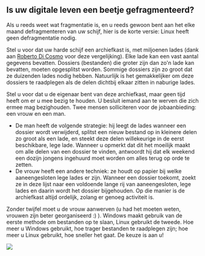 <?php require("../../entete.php");?> <?php require("../../base.php");?> <?php require("../../fonctions.php");?>

<div id="corps">

<h2>Is uw digitale leven een beetje gefragmenteerd?</h2>

Als u reeds weet wat fragmentatie is, en u reeds gewoon bent aan het
elke maand defragmenteren van uw schijf, hier is de korte versie:
Linux heeft geen defragmentatie nodig.

Stel u voor dat uw harde schijf een archiefkast is, met miljoenen lades 
(dank aan <a href="http://www.pps.jussieu.fr/~dicosmo/">Roberto 
Di Cosmo</a> voor deze vergelijking). Elke lade kan een vast aantal
gegevens bevatten. Dossiers (bestanden) die groter zijn dan zo'n lade kan
bevatten, moeten opgesplitst worden. Sommige dossiers zijn zo groot dat ze
duizenden lades nodig hebben. Natuurlijk is het gemakkelijker om deze
dossiers te raadplegen als de delen dichtbij elkaar zitten in naburige lades. 


Stel u voor dat u de eigenaar bent van deze archiefkast, maar geen tijd
heeft om er u mee bezig te houden. U besluit iemand aan te werven die zich
ermee mag bezighouden. Twee mensen solliciteren voor de jobaanbieding: een
vrouw en een man.

<ul>

<li>De man heeft de volgende strategie: hij leegt de lades wanneer een dossier
wordt verwijderd, splitst een nieuw bestand op in kleinere delen zo groot
als een lade, en steekt deze delen willekeurige in de eerst beschikbare, lege
lade. Wanneer u opmerkt dat dit het moeilijk maakt om alle delen van een
dossier te vinden, antwoordt hij dat elk weekend een dozijn jongens ingehuurd
moet worden om alles terug op orde te zetten.</li>

<li>De vrouw heeft een andere techniek: ze houdt op papier bij welke
aaneengesloten lege lades er zijn. Wanneer een dossier toekomt, zoekt ze in
deze lijst naar een voldoende lange rij van aaneengesloten, lege lades en
daarin wordt het dossier bijgehouden. Op die manier is de archiefkast altijd
ordelijk, zolang er genoeg activiteit is.</li>

</ul>

Zonder twijfel moet u de vrouw aanwerven (u had het moeten weten, 
vrouwen zijn beter georganiseerd :) ). Windows maakt gebruik van de eerste
methode om bestanden op te slaan, Linux gebruikt de tweede. Hoe meer u Windows
gebruikt, hoe trager bestanden te raadplegen zijn; hoe meer u Linux gebruikt,
hoe sneller het gaat. De keuze is aan u!

<img src="Images/defragment.png" />

</div>


